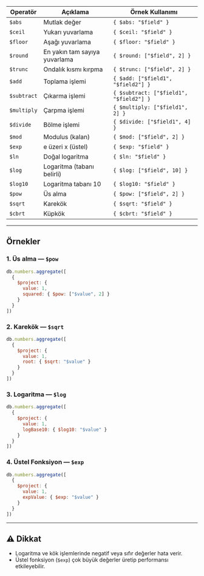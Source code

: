 
| Operatör    | Açıklama                      | Örnek Kullanımı                         |
| ----------- | ----------------------------- | --------------------------------------- |
| `$abs`      | Mutlak değer                  | `{ $abs: "$field" }`                    |
| `$ceil`     | Yukarı yuvarlama              | `{ $ceil: "$field" }`                   |
| `$floor`    | Aşağı yuvarlama               | `{ $floor: "$field" }`                  |
| `$round`    | En yakın tam sayıya yuvarlama | `{ $round: ["$field", 2] }`             |
| `$trunc`    | Ondalık kısmı kırpma          | `{ $trunc: ["$field", 2] }`             |
| `$add`      | Toplama işlemi                | `{ $add: ["$field1", "$field2"] }`      |
| `$subtract` | Çıkarma işlemi                | `{ $subtract: ["$field1", "$field2"] }` |
| `$multiply` | Çarpma işlemi                 | `{ $multiply: ["$field1", 2] }`         |
| `$divide`   | Bölme işlemi                  | `{ $divide: ["$field1", 4] }`           |
| `$mod`      | Modulus (kalan)               | `{ $mod: ["$field", 2] }`               |
| `$exp`      | e üzeri x (üstel)             | `{ $exp: "$field" }`                    |
| `$ln`       | Doğal logaritma               | `{ $ln: "$field" }`                     |
| `$log`      | Logaritma (tabanı belirli)    | `{ $log: ["$field", 10] }`              |
| `$log10`    | Logaritma tabanı 10           | `{ $log10: "$field" }`                  |
| `$pow`      | Üs alma                       | `{ $pow: ["$field", 2] }`               |
| `$sqrt`     | Karekök                       | `{ $sqrt: "$field" }`                   |
| `$cbrt`     | Küpkök                        | `{ $cbrt: "$field" }`                   |

---

## Örnekler

### 1. Üs alma — `$pow`

```js
db.numbers.aggregate([
  {
    $project: {
      value: 1,
      squared: { $pow: ["$value", 2] }
    }
  }
])
```

### 2. Karekök — `$sqrt`

```js
db.numbers.aggregate([
  {
    $project: {
      value: 1,
      root: { $sqrt: "$value" }
    }
  }
])
```

### 3. Logaritma — `$log`

```js
db.numbers.aggregate([
  {
    $project: {
      value: 1,
      logBase10: { $log10: "$value" }
    }
  }
])
```

### 4. Üstel Fonksiyon — `$exp`

```js
db.numbers.aggregate([
  {
    $project: {
      value: 1,
      expValue: { $exp: "$value" }
    }
  }
])
```

---

## ⚠️ Dikkat

- Logaritma ve kök işlemlerinde negatif veya sıfır değerler hata verir.
- Üstel fonksiyon (`$exp`) çok büyük değerler üretip performansı etkileyebilir.
